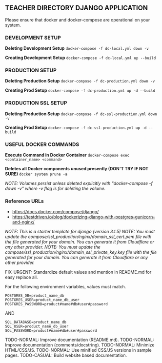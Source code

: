 ## TEACHER DIRECTORY DJANGO APPLICATION

Please ensure that docker and docker-compose are operational on your system.

### DEVELOPMENT SETUP
**Deleting Development Setup**
`docker-compose -f dc-local.yml down -v`

**Creating Development Setup**
`docker-compose -f dc-local.yml up --build`

### PRODUCTION SETUP
**Deleting Production Setup**
`docker-compose -f dc-production.yml down -v`

**Creating Prod Setup**
`docker-compose -f dc-production.yml up -d --build`

### PRODUCTION SSL SETUP
**Deleting Production Setup**
`docker-compose -f dc-ssl-production.yml down -v`

**Creating Prod Setup**
`docker-compose -f dc-ssl-production.yml up -d --build`

### USEFUL DOCKER COMMANDS
**Execute Command in Docker Container**
`docker-compose exec <container_name> <command>`

**Deletes all Docker components unused presently (DON'T TRY IF NOT SURE)**
`docker system prune -a`

*NOTE: Volumes persist unless deleted explicitly with "docker-compose -f <yml filename> down -v" where -v flag is for deleting the volume.*

### Reference URLs
- https://docs.docker.com/compose/django/
- https://testdriven.io/blog/dockerizing-django-with-postgres-gunicorn-and-nginx/

*NOTE: This is a starter template for django (version 3.1.5)*
*NOTE: You must update the compose/ssl_production/nginx/domain_ssl_cert.pem file with the file generated for your domain. You can generate it from Cloudflare or any other provider.*
*NOTE: You must update the compose/ssl_production/nginx/domain_ssl_private_key.key file with the file generated for your domain. You can generate it from Cloudflare or any other provider.*

FIX-URGENT: Standardize default values and mention in README.md for easy replace all.

For the following environment variables, values must match.
```
POSTGRES_DB=product_name_db
POSTGRES_USER=product_name_db_user
POSTGRES_PASSWORD=product#name#db#user#password
```
AND
```
SQL_DATABASE=product_name_db
SQL_USER=product_name_db_user
SQL_PASSWORD=product#name#db#user#password
```

TODO-NORMAL: Improve documentation (README.md).
TODO-NORMAL: Improve documentation (comments/docstring).
TODO-NORMAL: Minimize HTML/CSS/JS. 
TODO-NORMAL: Use minified CSS/JS versions in sample pages.
TODO-CASUAL: Build website based documentation.